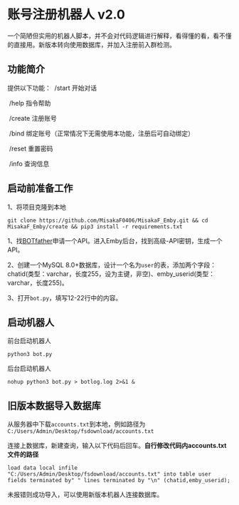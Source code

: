 # 账号注册机器人 v2.0

​		一个简陋但实用的机器人脚本，并不会对代码逻辑进行解释，看得懂的看，看不懂的直接用。新版本转向使用数据库，并加入注册前入群检测。

## 功能简介

提供以下功能： 
​							/start	   	开始对话

​							/help	   	指令帮助

​							/create		注册账号

​							/bind		   绑定账号（正常情况下无需使用本功能，注册后可自动绑定）

​							/reset		  重置密码

​							/info	    	查询信息



## 启动前准备工作

1、将项目克隆到本地

```
git clone https://github.com/MisakaF0406/MisakaF_Emby.git && cd MisakaF_Emby/create && pip3 install -r requirements.txt
```

1、找[BOTfather](https://t.me/BotFather)申请一个API。进入Emby后台，找到高级-API密钥，生成一个API。

2、创建一个MySQL 8.0+数据库，设计一个名为`user`的表，添加两个字段：chatid(类型：varchar，长度255，设为主键，非空)、emby_userid(类型：varchar，长度255)。

3、打开`bot.py`，填写12-22行中的内容。



## 启动机器人

前台启动机器人

```
python3 bot.py
```

后台启动机器人

```
nohup python3 bot.py > botlog.log 2>&1 &
```



## 旧版本数据导入数据库

从服务器中下载`accounts.txt`到本地，例如路径为`C:/Users/Admin/Desktop/fsdownload/accounts.txt`

连接上数据库，新建查询，输入以下代码后回车。**自行修改代码内accounts.txt文件的路径**

```
load data local infile "C:/Users/Admin/Desktop/fsdownload/accounts.txt" into table user fields terminated by" " lines terminated by "\n" (chatid,emby_userid);
```

未报错则成功导入，可以使用新版本机器人连接数据库。









​		

